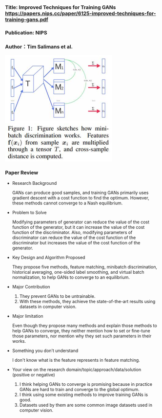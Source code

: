 ### Title: Improved Techniques for Training GANs https://papers.nips.cc/paper/6125-improved-techniques-for-training-gans.pdf

### Publication: NIPS

### Author：Tim Salimans et al.

![Image of Improved GAN](Improved%20GAN.jpg)

### Paper Review
- Research Background

  GANs can produce good samples, and training GANs primarily uses gradient descent with a cost function to find the optimum. However, these methods cannot converge to a Nash equilibrium.

- Problem to Solve

  Modifying parameters of generator can reduce the value of the cost function of the generator, but it can increase the value of the cost function of the discriminator. Also, modifying parameters of discriminator can reduce the value of the cost function of the discriminator but increases the value of the cost function of the generator.

- Key Design and Algorithm Proposed

  They propose five methods, feature matching, minibatch discrimination, historical averaging, one-sided label smoothing, and virtual batch normalization, to help GANs to converge to an equilibrium.

- Major Contribution

  1. They prevent GANs to be untrainable.
  2. With these methods, they achieve the state-of-the-art results using datasets in computer vision.

- Major limitation

  Even though they propose many methods and explain those methods to help GANs to converge, they neither mention how to set or fine-tune those parameters, nor mention why they set such parameters in their works.

- Something you don’t understand

  I don't know what is the feature represents in feature matching.

- Your view on the research domain/topic/approach/data/solution  (positive or negative)

  1. I think helping GANs to converge is promising because in practice GANs are hard to train and converge to the global optimum.
  2. I think using some existing methods to improve training GANs is good.
  3. Datasets used by them are some common image datasets used in computer vision.
